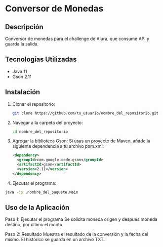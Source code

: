 # Conversor de Monedas

## Descripción
Conversor de monedas para el challenge de Alura, que consume API y guarda la salida.

## Tecnologías Utilizadas
- Java 11
- Gson 2.11

## Instalación
1. Clonar el repositorio:
   ```bash
   git clone https://github.com/tu_usuario/nombre_del_repositorio.git
   ```
2. Navegar a la carpeta del proyecto:
   ```bash
   cd nombre_del_repositorio
   ```
3. Agregar la biblioteca Gson: Si usas un proyecto de Maven, añade la siguiente dependencia a tu archivo pom.xml:
   ```xml
   <dependency>
     <groupId>com.google.code.gson</groupId>
     <artifactId>gson</artifactId>
     <version>2.11</version>
   </dependency>
   ```
4. Ejecutar el programa:
  ```bash
java -cp .nombre_del_paquete.Main
  ```
## Uso de la Aplicación
Paso 1: Ejecutar el programa
Se solicita moneda origen y después moneda destino, por último el monto.

Paso 2: Resultado
Muestra el resultado de la conversión y la fecha del mismo. El histórico se guarda en un archivo TXT.
